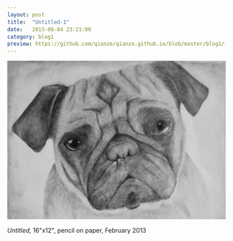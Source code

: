 ```yaml
---
layout: post
title:  "Untitled-1"
date:   2013-08-04 23:21:00
category: blog1
preview: https://github.com/qianze/qianze.github.io/blob/master/blog1/images/Pug.JPG?raw=true
---
```


![Picture 1](https://github.com/qianze/qianze.github.io/blob/master/blog1/images/Pug.JPG?raw=true)

<i>Untitled,</i> 16"x12", pencil on paper, February 2013
